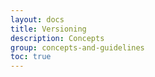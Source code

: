 ```yaml
---
layout: docs
title: Versioning
description: Concepts
group: concepts-and-guidelines
toc: true
---
```

